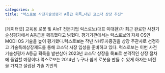 ```yaml
---
categories: a
title: "럭스로보 사전기술성평가 A등급 획득…내년 코스닥 상장 추진"
---
```

[데이터넷] 교육용 로봇 및 AIoT 전문기업 럭스로보(대표 이대환)가 최근 완료한 사전기술성평가에서 A등급을 획득했다고 밝혔다. 평가기관에서는 럭스로보의 자체 OS인 MODI OS 기술을 높이 평가했다.럭스로보는 작년 NH투자증권을 상장 주관사로 선정하고 기술특례상장제도를 통해 코스닥 시장 입성을 준비하고 있다. 럭스로보는 이번 사전기술성평가 A등급 획득을 발판삼아 2023년 코스닥 상장을 목표로 본격적인 상장 절차에 돌입할 예정이다.럭스로보는 2014년 누구나 쉽게 로봇을 만들 수 있게 하자는 비전을 가지고 설립된 기술 기반의